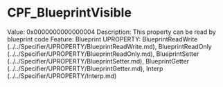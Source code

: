 # CPF_BlueprintVisible

Value: 0x0000000000000004
Description: This property can be read by blueprint code
Feature: Blueprint
UPROPERTY: BlueprintReadWrite (../../Specifier/UPROPERTY/BlueprintReadWrite.md), BlueprintReadOnly (../../Specifier/UPROPERTY/BlueprintReadOnly.md), BlueprintSetter (../../Specifier/UPROPERTY/BlueprintSetter.md), BlueprintGetter (../../Specifier/UPROPERTY/BlueprintGetter.md), Interp (../../Specifier/UPROPERTY/Interp.md)